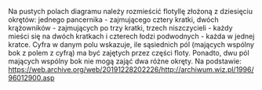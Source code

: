 Na pustych polach diagramu należy rozmieścić flotyllę złożoną z dziesięciu okrętów: jednego pancernika - zajmującego cztery kratki, 
dwóch krążowników - zajmujących po trzy kratki, trzech niszczycieli - każdy mieści się na dwóch kratkach i czterech łodzi podwodnych - każda w jednej kratce. 
Cyfra w danym polu wskazuje, ile sąsiednich pól (mających wspólny bok z polem z cyfrą) ma być zajętych przez części floty. 
Ponadto, dwu pól mających wspólny bok nie mogą zająć dwa różne okręty.
Na podstawie: https://web.archive.org/web/20191228202226/http://archiwum.wiz.pl/1996/96012900.asp
